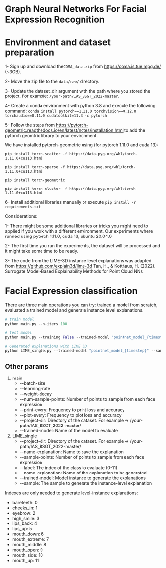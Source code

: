 # Graph Neural Networks For Facial Expression Recognition

# Environment and dataset preparation
1- Sign up and download the`COMA_data.zip` from https://coma.is.tue.mpg.de/ (~3GB).

2- Move the zip file to the `data/raw/` directory.

3- Update the dataset_dir argument with the path where you stored the project. 
For example: `/your-path/IAS_BSGT_2022-master`.

4- Create a conda environment with python 3.8 and execute the following command:
`conda install pytorch==1.11.0 torchvision==0.12.0 torchaudio==0.11.0 cudatoolkit=11.3 -c pytorch`

5- Follow the steps from https://pytorch-geometric.readthedocs.io/en/latest/notes/installation.html to add the pytorch geomtric library to your environment.

We have installed pytorch-geometric using (for pytorch 1.11.0 and cuda 13):

`pip install torch-scatter -f https://data.pyg.org/whl/torch-1.11.0+cu113.html`

`pip install torch-sparse -f https://data.pyg.org/whl/torch-1.11.0+cu113.html`

`pip install torch-geometric`

`pip install torch-cluster -f https://data.pyg.org/whl/torch-1.11.0+cu113.html`

6- Install additional libraries manually or execute `pip install -r requirements.txt`


Considerations:

1- There might be some additional libraries or tricks you might need to applied if you work with a different environment.
Our experiments where runned using pytorch 1.11.0, cuda 13, ubuntu 20.04.0

2- The first time you run the experiments, the dataset will be processed and it might take some time to be ready.

3- The code from the LIME-3D instance level explanations was adapted from https://github.com/explain3d/lime-3d 
Tan, H., & Kotthaus, H. (2022). Surrogate Model-Based Explainability Methods for Point Cloud NNs 

# Facial Expression classification

There are three main operations you can try: trained a model from scratch, evaluated a trained model and generate instance level explanations.


```python
# train model
python main.py --n-iters 100

# test model
python main.py --training False --trained-model "pointnet_model_{timestep}" --num-sample-points 2048

# Generated explanations with LIME 3D
python LIME_single.py --trained-model "pointnet_model_{timestep}" --sample 100 --label 8

```

## Other params
1. main
   * --batch-size
   * --learning-rate
   * --weight-decay
   * --num-sample-points: Number of points to sample from each face expression
   * --print-every: Frequency to print loss and accuracy
   * --plot-every: Frequency to plot loss and accuracy
   * --project-dir: Directory of the dataset. For example -> /your-path/IAS_BSGT_2022-master/
   * --trained-model: Name of the model to evaluate
2. LIME_single
   * --project-dir: Directory of the dataset. For example -> /your-path/IAS_BSGT_2022-master/
   * --name-explanation: Name to save the explanation
   * --sample-points: Number of points to sample from each face expression
   * --label: The index of the class to evaluate (0-11)
   * --name-explanation: Name of the explanation to be generated
   * --trained-model: Model instance to generate the explanations
   * --sample: The sample to generate the instance-level explanation

Indexes are only needed to generate level-instance explanations:
  * bareteeth: 0
  * cheeks_in: 1
  * eyebrow: 2
  * high_smile: 3
  * lips_back: 4
  * lips_up: 5
  * mouth_down: 6
  * mouth_extreme: 7
  * mouth_middle: 8
  * mouth_open: 9
  * mouth_side: 10
  * mouth_up: 11